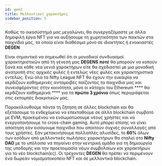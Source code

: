 ```yaml
---
id: gen2
title: Μελλοντικοί χαρακτήρες
sidebar_position: 5
---
```


Καθώς το οικοσύστημά μας μεγαλώνει, θα συνεργαζόμαστε με άλλα δημοφιλή έργα NFT για να αυξήσουμε τη χωρητικότητα των παικτών στα παιχνίδια μας, τα οποία είναι διαθέσιμα μόνο σε ιδιοκτήτες ή ενοικιαστές **DEGEN**

Είναι σημαντικό να σημειωθεί ότι οι μοναδικοί συνδυασμοί χαρακτηριστικών από τη γένεσή μας **DEGENS** **_ποτέ_** θα μπορούν να κοπούν ξανά και κάθε νέα γενιά χαρακτήρων είτε θα σχεδιαστεί με μια μοναδική ανατροπή στις αρχικές φυλές ή εντελώς νέες φυλές και χαρακτηριστικά εντελώς. Ενώ όλα τα Nifty League NFT θα έχουν την ευκαιρία να κερδίζουν καθημερινές ανταμοιβές παίζοντας τα παιχνίδια μας και συνεισφέροντας στην κοινότητα, μόνο οι κάτοχοι του Ethereum **** θα κερδίζουν καθημερινά **** για τα **πρώτα 3 χρόνια** όπως περιγράφεται στις εκπομπές διακριτικών μας.

Παρακολουθούμε πάντα τη ζήτηση σε άλλες blockchain και θα εξετάσουμε το ενδεχόμενο να επεκταθούμε σε άλλο blockchain συμβατό με EVM, προκειμένου να ενσωματώσουμε νέους χρήστες και να ενεργοποιήσουμε το cross-chain gaming. Αυτό μπορεί επίσης να γίνει απαίτηση εάν εισάγουμε παιχνίδια που απαιτούν συχνές συναλλαγές από τους χρήστες. Εάν μετακινήσουμε πολλαπλές αλυσίδες, το **60%** όλων των εσόδων από μελλοντικές πωλήσεις χαρακτήρων θα σταλεί στο **Nifty DAO** με το υπόλοιπο να πηγαίνει στην κεντρική ομάδα για τη δημιουργία της υποδομής και την προετοιμασία νέων συμβολαίων και χαρακτήρων για το νέο blockchain(ες). Οι τρέχοντες **DEGEN** θα πρέπει να περιμένουν ένα δωρεάν νομισματοκοπείο NFT και σε μελλοντικά blockchain.
